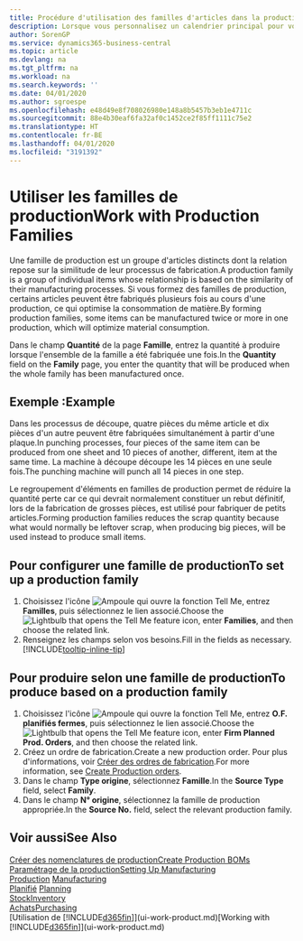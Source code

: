 ```yaml
---
title: Procédure d'utilisation des familles d'articles dans la production | Microsoft Docs
description: Lorsque vous personnalisez un calendrier principal pour votre société ou pour l'un de ses partenaires commerciaux, votre tâche consiste essentiellement à modifier le statut des jours ouvrés et chômés.
author: SorenGP
ms.service: dynamics365-business-central
ms.topic: article
ms.devlang: na
ms.tgt_pltfrm: na
ms.workload: na
ms.search.keywords: ''
ms.date: 04/01/2020
ms.author: sgroespe
ms.openlocfilehash: e48d49e8f708026980e148a8b5457b3eb1e4711c
ms.sourcegitcommit: 88e4b30eaf6fa32af0c1452ce2f85ff1111c75e2
ms.translationtype: HT
ms.contentlocale: fr-BE
ms.lasthandoff: 04/01/2020
ms.locfileid: "3191392"
---
```

# <a name="work-with-production-families"></a><span data-ttu-id="2baf0-103">Utiliser les familles de production</span><span class="sxs-lookup"><span data-stu-id="2baf0-103">Work with Production Families</span></span>
<span data-ttu-id="2baf0-104">Une famille de production est un groupe d'articles distincts dont la relation repose sur la similitude de leur processus de fabrication.</span><span class="sxs-lookup"><span data-stu-id="2baf0-104">A production family is a group of individual items whose relationship is based on the similarity of their manufacturing processes.</span></span> <span data-ttu-id="2baf0-105">Si vous formez des familles de production, certains articles peuvent être fabriqués plusieurs fois au cours d'une production, ce qui optimise la consommation de matière.</span><span class="sxs-lookup"><span data-stu-id="2baf0-105">By forming production families, some items can be manufactured twice or more in one production, which will optimize material consumption.</span></span>

<span data-ttu-id="2baf0-106">Dans le champ **Quantité** de la page **Famille**, entrez la quantité à produire lorsque l'ensemble de la famille a été fabriquée une fois.</span><span class="sxs-lookup"><span data-stu-id="2baf0-106">In the **Quantity** field on the **Family** page, you enter the quantity that will be produced when the whole family has been manufactured once.</span></span>

## <a name="example"></a><span data-ttu-id="2baf0-107">Exemple :</span><span class="sxs-lookup"><span data-stu-id="2baf0-107">Example</span></span>
<span data-ttu-id="2baf0-108">Dans les processus de découpe, quatre pièces du même article et dix pièces d'un autre peuvent être fabriquées simultanément à partir d'une plaque.</span><span class="sxs-lookup"><span data-stu-id="2baf0-108">In punching processes, four pieces of the same item can be produced from one sheet and 10 pieces of another, different, item at the same time.</span></span> <span data-ttu-id="2baf0-109">La machine à découpe découpe les 14 pièces en une seule fois.</span><span class="sxs-lookup"><span data-stu-id="2baf0-109">The punching machine will punch all 14 pieces in one step.</span></span>

<span data-ttu-id="2baf0-110">Le regroupement d'éléments en familles de production permet de réduire la quantité perte car ce qui devrait normalement constituer un rebut définitif, lors de la fabrication de grosses pièces, est utilisé pour fabriquer de petits articles.</span><span class="sxs-lookup"><span data-stu-id="2baf0-110">Forming production families reduces the scrap quantity because what would normally be leftover scrap, when producing big pieces, will be used instead to produce small items.</span></span>

## <a name="to-set-up-a-production-family"></a><span data-ttu-id="2baf0-111">Pour configurer une famille de production</span><span class="sxs-lookup"><span data-stu-id="2baf0-111">To set up a production family</span></span>
1. <span data-ttu-id="2baf0-112">Choisissez l'icône ![Ampoule qui ouvre la fonction Tell Me](media/ui-search/search_small.png "Dites-moi ce que vous voulez faire"), entrez **Familles**, puis sélectionnez le lien associé.</span><span class="sxs-lookup"><span data-stu-id="2baf0-112">Choose the ![Lightbulb that opens the Tell Me feature](media/ui-search/search_small.png "Tell me what you want to do") icon, enter **Families**, and then choose the related link.</span></span>
2. <span data-ttu-id="2baf0-113">Renseignez les champs selon vos besoins.</span><span class="sxs-lookup"><span data-stu-id="2baf0-113">Fill in the fields as necessary.</span></span> [!INCLUDE[tooltip-inline-tip](includes/tooltip-inline-tip_md.md)]

## <a name="to-produce-based-on-a-production-family"></a><span data-ttu-id="2baf0-114">Pour produire selon une famille de production</span><span class="sxs-lookup"><span data-stu-id="2baf0-114">To produce based on a production family</span></span>
1. <span data-ttu-id="2baf0-115">Choisissez l'icône ![Ampoule qui ouvre la fonction Tell Me](media/ui-search/search_small.png "Dites-moi ce que vous voulez faire"), entrez **O.F. planifiés fermes**, puis sélectionnez le lien associé.</span><span class="sxs-lookup"><span data-stu-id="2baf0-115">Choose the ![Lightbulb that opens the Tell Me feature](media/ui-search/search_small.png "Tell me what you want to do") icon, enter **Firm Planned Prod. Orders**, and then choose the related link.</span></span>
2. <span data-ttu-id="2baf0-116">Créez un ordre de fabrication.</span><span class="sxs-lookup"><span data-stu-id="2baf0-116">Create a new production order.</span></span> <span data-ttu-id="2baf0-117">Pour plus d'informations, voir [Créer des ordres de fabrication](production-how-to-create-production-orders.md).</span><span class="sxs-lookup"><span data-stu-id="2baf0-117">For more information, see [Create Production orders](production-how-to-create-production-orders.md).</span></span>
3. <span data-ttu-id="2baf0-118">Dans le champ **Type origine**, sélectionnez **Famille**.</span><span class="sxs-lookup"><span data-stu-id="2baf0-118">In the **Source Type** field, select **Family**.</span></span>  
4. <span data-ttu-id="2baf0-119">Dans le champ **N° origine**, sélectionnez la famille de production appropriée.</span><span class="sxs-lookup"><span data-stu-id="2baf0-119">In the **Source No.** field, select the relevant production family.</span></span>

## <a name="see-also"></a><span data-ttu-id="2baf0-120">Voir aussi</span><span class="sxs-lookup"><span data-stu-id="2baf0-120">See Also</span></span>
[<span data-ttu-id="2baf0-121">Créer des nomenclatures de production</span><span class="sxs-lookup"><span data-stu-id="2baf0-121">Create Production BOMs</span></span>](production-how-to-create-production-boms.md)  
[<span data-ttu-id="2baf0-122">Paramétrage de la production</span><span class="sxs-lookup"><span data-stu-id="2baf0-122">Setting Up Manufacturing</span></span>](production-configure-production-processes.md)  
<span data-ttu-id="2baf0-123">[Production](production-manage-manufacturing.md)  </span><span class="sxs-lookup"><span data-stu-id="2baf0-123">[Manufacturing](production-manage-manufacturing.md)  </span></span>  
<span data-ttu-id="2baf0-124">[Planifié](production-planning.md) </span><span class="sxs-lookup"><span data-stu-id="2baf0-124">[Planning](production-planning.md) </span></span>  
[<span data-ttu-id="2baf0-125">Stock</span><span class="sxs-lookup"><span data-stu-id="2baf0-125">Inventory</span></span>](inventory-manage-inventory.md)  
[<span data-ttu-id="2baf0-126">Achats</span><span class="sxs-lookup"><span data-stu-id="2baf0-126">Purchasing</span></span>](purchasing-manage-purchasing.md)  
<span data-ttu-id="2baf0-127">[Utilisation de [!INCLUDE[d365fin](includes/d365fin_md.md)]](ui-work-product.md)</span><span class="sxs-lookup"><span data-stu-id="2baf0-127">[Working with [!INCLUDE[d365fin](includes/d365fin_md.md)]](ui-work-product.md)</span></span>
